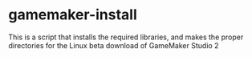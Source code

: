 # gamemaker-install
This is a script that installs the required libraries, and makes the proper directories for the Linux beta download of GameMaker Studio 2
